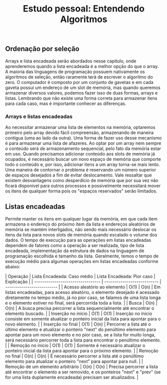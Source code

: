 <h1 align="center">
  Estudo pessoal: Entendendo Algoritmos
</h1>

</br>

## Ordenação por seleção
Arrays e lista encadeada serão abordados nesse capítulo, onde aprenderemos quando a lista encadeada é a melhor opção do que o array.
A maioria das linguagens de programação possuem nativamente os algoritmos de seleção, então raramente terá de escrever o algoritmo do zero.
O computador é composto por um conjunto de gavetas e em cada gaveta possui um endereço de um slot de memória, mas quando queremos armazenar diversos valores, podemos fazer isso de duas formas, arrays e listas. Lembrando que não existe uma forma correta para armazenar itens para cada caso, mas é importante conhecer as diferenças. 

### Arrays e listas encadeadas
Ao necessitar armazenar uma lista de elementos na memória, optaremos primeiro pelo array devido fácil compreensão, armazenando de maneira contígua (uma ao lado da outra). Uma forma de fazer uso desse mecanismo é para armazenar uma lista de afazeres. Ao optar por um array nem sempre o conteúdo será de armazenamento sequencial, pelo fato da memória estar em uso.
Quando precisamos adicionar conteúdo aos slots de memória já ocupados, é necessário buscar um novo espaço de memória que comporte todo o conteúdo e, por isso, adicionar itens a um array torna-se mais lento. Uma maneira de contornar o problema é reservando um número superior de espaços desejados a fim de evitar deslocamento. Vale ressaltar que existem desvantagens como desperdício de memória que por sua vez não ficará disponível para outros processos e possivelmente necessitará mover os itens de qualquer forma pois os "espaços reservados" serão limitados.

## Listas encadeadas
Permite manter os itens em qualquer lugar da memória, em que cada item armazena o endereço do próximo item da lista e endereços aleatórios de memória se mantém interligados, não sendo mais necessário deslocar os itens da lista para novos slots de memória quando escalado o volume dos dados. O tempo de execução para as operações em listas encadeadas dependem de fatores como a operação a ser realizada, tipo de lista encadeada, implementação da estrutura de dados na linguagem de programação escolhida e tamanho da lista. Geralmente, temos o tempo de execução médio para algumas operações em listas encadeadas conforme abaixo:

| Operação                          | Lista Encadeada: Caso médio | Lista Encadeada: Pior caso | Explicação                            |
| --------------------------------- | --------------------------- | -------------------------- |
| Acesso aleatório ao elemento      |              O(1)           |             O(n)           | Em listas encadeadas, para acesso aleatório, o elemento desejado é acessado diretamente no tempo médio, já no pior caso, se falamos de uma lista longa e o elemento estiver no final, será percorrida toda a lista.                                       |
| Busca                             |              O(n)           |             O(n)           | A busca precisa percorrer a lista sequencialmente até encontrar o elemento buscado.                                                                                                                               | 
| Inserção no início                |              O(1)           |             O(1)           | Inserção no ínicio consiste em somente atualizar o ponteiro inicial da lista para apontar para o novo elemento.                                                                                                                              |
| Inserção no final                 |              O(1)           |             O(n)           | Percorrer a lista até o último elemento e atualizar o ponteiro "next" do penúltimo elemento para apontar para um novo elemento e no pior caso, se a lista for muito longa, será necessário percorrer toda a lista para encontrar o penúltimo elemento.       |
| Remoção no ínicio                 |              O(1)           |             O(1)           | Somente é necessário atualizar o ponteiro inicial da lista para apontar para o próximo elemento.                                                                                                                              |
| Remoção no final                  |              O(n)           |             O(n)           | É necessário percorrer a lista até o penúltimo elemento para atualizar o ponteiro "next" para apontar para null.                                                                                                                                  |
| Remoção de um elemento arbitrário |              O(n)           |             O(n)           | Precisa percorrer a lista até encontrar o elemento a ser removido, e os ponteiros "next" e "prev" (se for uma lista duplamente encadeada) precisam ser atualizados.                                                                                        |